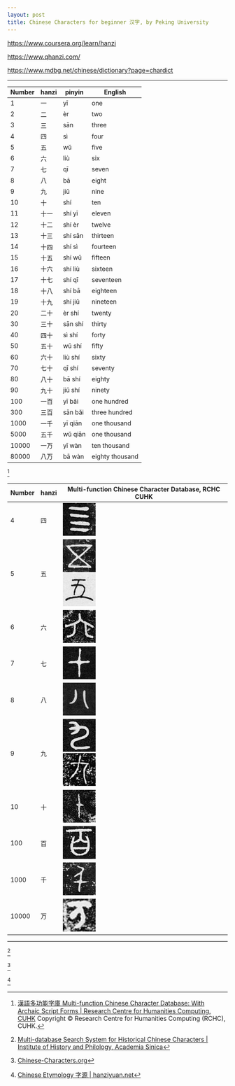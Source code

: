 ```yaml
---
layout: post
title: Chinese Characters for beginner 汉字, by Peking University
---
```


<https://www.coursera.org/learn/hanzi>

<https://www.qhanzi.com/>

<https://www.mdbg.net/chinese/dictionary?page=chardict>

---

<table>
<thead>
  <tr>
    <th>Number</th>
    <th>hanzi</th>
    <th>pinyin</th>
    <th>English</th>
  </tr>
</thead>
<tbody>
  <tr>
    <td>1</td>
    <td>一</td>
    <td>yī</td>
    <td>one</td>
  </tr>
  <tr>
    <td>2</td>
    <td>二</td>
    <td>èr</td>
    <td>two</td>
  </tr>
  <tr>
    <td>3</td>
    <td>三</td>
    <td>sān</td>
    <td>three</td>
  </tr>
  <tr>
    <td>4</td>
    <td>四</td>
    <td>sì</td>
    <td>four</td>
  </tr>
  <tr>
    <td>5</td>
    <td>五</td>
    <td>wǔ</td>
    <td>five</td>
  </tr>
  <tr>
    <td>6</td>
    <td>六</td>
    <td>liù</td>
    <td>six</td>
  </tr>
  <tr>
    <td>7</td>
    <td>七</td>
    <td>qī</td>
    <td>seven</td>
  </tr>
  <tr>
    <td>8</td>
    <td>八</td>
    <td>bā</td>
    <td>eight</td>
  </tr>
  <tr>
    <td>9</td>
    <td>九</td>
    <td>jiǔ</td>
    <td>nine</td>
  </tr>
  <tr>
    <td>10</td>
    <td>十</td>
    <td>shí</td>
    <td>ten</td>
  </tr>
  <tr>
    <td>11</td>
    <td>十一</td>
    <td>shí yī</td>
    <td>eleven</td>
  </tr>
  <tr>
    <td>12</td>
    <td>十二</td>
    <td>shí èr</td>
    <td>twelve</td>
  </tr>
  <tr>
    <td>13</td>
    <td>十三</td>
    <td>shí sān</td>
    <td>thirteen</td>
  </tr>
  <tr>
    <td>14</td>
    <td>十四</td>
    <td>shí sì</td>
    <td>fourteen</td>
  </tr>
  <tr>
    <td>15</td>
    <td>十五</td>
    <td>shí wǔ</td>
    <td>fifteen</td>
  </tr>
  <tr>
    <td>16</td>
    <td>十六</td>
    <td>shí liù</td>
    <td>sixteen</td>
  </tr>
  <tr>
    <td>17</td>
    <td>十七</td>
    <td>shí qī</td>
    <td>seventeen</td>
  </tr>
  <tr>
    <td>18</td>
    <td>十八</td>
    <td>shí bā</td>
    <td>eighteen</td>
  </tr>
  <tr>
    <td>19</td>
    <td>十九</td>
    <td>shí jiǔ</td>
    <td>nineteen</td>
  </tr>
  <tr>
    <td>20</td>
    <td>二十</td>
    <td>èr shí</td>
    <td>twenty</td>
  </tr>
  <tr>
    <td>30</td>
    <td>三十</td>
    <td>sān shí</td>
    <td>thirty</td>
  </tr>
  <tr>
    <td>40</td>
    <td>四十</td>
    <td>sì shí</td>
    <td>forty</td>
  </tr>
  <tr>
    <td>50</td>
    <td>五十</td>
    <td>wǔ shí</td>
    <td>fifty</td>
  </tr>
  <tr>
    <td>60</td>
    <td>六十</td>
    <td>liù shí</td>
    <td>sixty</td>
  </tr>
  <tr>
    <td>70</td>
    <td>七十</td>
    <td>qī shí</td>
    <td>seventy</td>
  </tr>
  <tr>
    <td>80</td>
    <td>八十</td>
    <td>bā shí</td>
    <td>eighty</td>
  </tr>
  <tr>
    <td>90</td>
    <td>九十</td>
    <td>jiǔ shí</td>
    <td>ninety</td>
  </tr>
  <tr>
    <td>100</td>
    <td>一百</td>
    <td>yī bǎi</td>
    <td>one hundred</td>
  </tr>
  <tr>
    <td>300</td>
    <td>三百</td>
    <td>sān bǎi</td>
    <td>three hundred</td>
  </tr>
  <tr>
    <td>1000</td>
    <td>一千</td>
    <td>yī qiān</td>
    <td>one thousand</td>
  </tr>
  <tr>
    <td>5000</td>
    <td>五千</td>
    <td>wǔ qiān</td>
    <td>one thousand</td>
  </tr>
  <tr>
    <td>10000</td>
    <td>一万</td>
    <td>yī wàn</td>
    <td>ten thousand</td>
  </tr>
  <tr>
    <td>80000</td>
    <td>八万</td>
    <td>bā wàn</td>
    <td>eighty thousand</td>
  </tr>
</tbody>
</table>

[^CUHK]

[^CUHK]: [漢語多功能字庫 Multi-function Chinese Character Database: With Archaic Script Forms \| Research Centre for Humanities Computing, CUHK](https://humanum.arts.cuhk.edu.hk//Lexis/lexi-mf/) Copyright © Research Centre for Humanities Computing (RCHC), CUHK. 

<table>
<thead>
  <tr>
    <th>Number</th>
    <th>hanzi</th>
    <th>Multi-function Chinese Character Database, RCHC CUHK</th>
  </tr>
</thead>
<tbody>
  <tr>
    <td>4</td>
    <td>四</td>
    <td><a href="https://humanum.arts.cuhk.edu.hk/Lexis/lexi-mf/search.php?word=四"><img src="/assets/CHANT/CHANT4166.jfif"></a></td>
  </tr>
  <tr>
    <td>5</td>
    <td>五</td>
    <td><a href="https://humanum.arts.cuhk.edu.hk/Lexis/lexi-mf/search.php?word=五"><img src="/assets/CHANT/CHANT3026.jfif"></a> <br> <a href="https://humanum.arts.cuhk.edu.hk/Lexis/lexi-mf/search.php?word=五"><img src="/assets/CHANT/CHANT10353.jfif"></a></td>
  </tr>
  <tr>
    <td>6</td>
    <td>六</td>
    <td><a href="https://humanum.arts.cuhk.edu.hk/Lexis/lexi-mf/search.php?word=六"><img src="/assets/CHANT/CHANT4047.jfif"></a></td>
  </tr>
  <tr>
    <td>7</td>
    <td>七</td>
    <td><a href="https://humanum.arts.cuhk.edu.hk/Lexis/lexi-mf/search.php?word=七"><img src="/assets/CHANT/CHANT2821.jfif"></a></td>
  </tr>
  <tr>
    <td>8</td>
    <td>八</td>
    <td><a href="https://humanum.arts.cuhk.edu.hk/Lexis/lexi-mf/search.php?word=八"><img src="/assets/CHANT/CHANT106.jfif"></a></td>
  </tr>
  <tr>
    <td>9</td>
    <td>九</td>
    <td><a href="https://humanum.arts.cuhk.edu.hk/Lexis/lexi-mf/search.php?word=九"><img src="/assets/CHANT/CHANT9726.jfif"></a> <br> <a href="https://humanum.arts.cuhk.edu.hk/Lexis/lexi-mf/search.php?word=九"><img src="/assets/CHANT/CHANT9693.jfif"></a></td>
  </tr>
  <tr>
    <td>10</td>
    <td>十</td>
    <td><a href="https://humanum.arts.cuhk.edu.hk/Lexis/lexi-mf/search.php?word=十"><img src="/assets/CHANT/CHANT114.jfif"></a></td>
  </tr>
  <tr>
    <td>100</td>
    <td>百</td>
    <td><a href="https://humanum.arts.cuhk.edu.hk/Lexis/lexi-mf/search.php?word=百"><img src="/assets/CHANT/CHANT4235.jfif"></a></td>
  </tr>
  <tr>
    <td>1000</td>
    <td>千</td>
    <td><a href="https://humanum.arts.cuhk.edu.hk/Lexis/lexi-mf/search.php?word=千"><img src="/assets/CHANT/CHANT2768.jfif"></a></td>
  </tr>
  <tr>
    <td>10000</td>
    <td>万</td>
    <td><a href="https://humanum.arts.cuhk.edu.hk/Lexis/lexi-mf/search.php?word=万"><img src="/assets/CHANT/CHANT11267.jfif"></a></td>
  </tr>
</tbody>
</table>

---

[^sinica]

[^sinica]: [Multi-database Search System for Historical Chinese Characters \| Institute of History and Philology, Academia Sinica](https://wcd-ihp.ascdc.sinica.edu.tw/union/en/index.php)

[^characters]

[^characters]: [Chinese-Characters.org](http://www.chinese-characters.org/)

[^hanziyuan]

[^hanziyuan]: [Chinese Etymology 字源 \| hanziyuan.net](https://hanziyuan.net/#)

